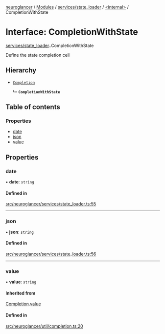 [neuroglancer](../README.md) / [Modules](../modules.md) / [services/state\_loader](../modules/services_state_loader.md) / [<internal\>](../modules/services_state_loader._internal_.md) / CompletionWithState

# Interface: CompletionWithState

[services/state_loader](../modules/services_state_loader.md).[<internal>](../modules/services_state_loader._internal_.md).CompletionWithState

Define the state completion cell

## Hierarchy

- [`Completion`](util_completion.Completion.md)

  ↳ **`CompletionWithState`**

## Table of contents

### Properties

- [date](services_state_loader._internal_.CompletionWithState.md#date)
- [json](services_state_loader._internal_.CompletionWithState.md#json)
- [value](services_state_loader._internal_.CompletionWithState.md#value)

## Properties

### date

• **date**: `string`

#### Defined in

[src/neuroglancer/services/state_loader.ts:55](https://github.com/ActiveBrainAtlas2/neuroglancer/blob/1beb5d34/src/neuroglancer/services/state_loader.ts#L55)

___

### json

• **json**: `string`

#### Defined in

[src/neuroglancer/services/state_loader.ts:56](https://github.com/ActiveBrainAtlas2/neuroglancer/blob/1beb5d34/src/neuroglancer/services/state_loader.ts#L56)

___

### value

• **value**: `string`

#### Inherited from

[Completion](util_completion.Completion.md).[value](util_completion.Completion.md#value)

#### Defined in

[src/neuroglancer/util/completion.ts:20](https://github.com/ActiveBrainAtlas2/neuroglancer/blob/1beb5d34/src/neuroglancer/util/completion.ts#L20)
